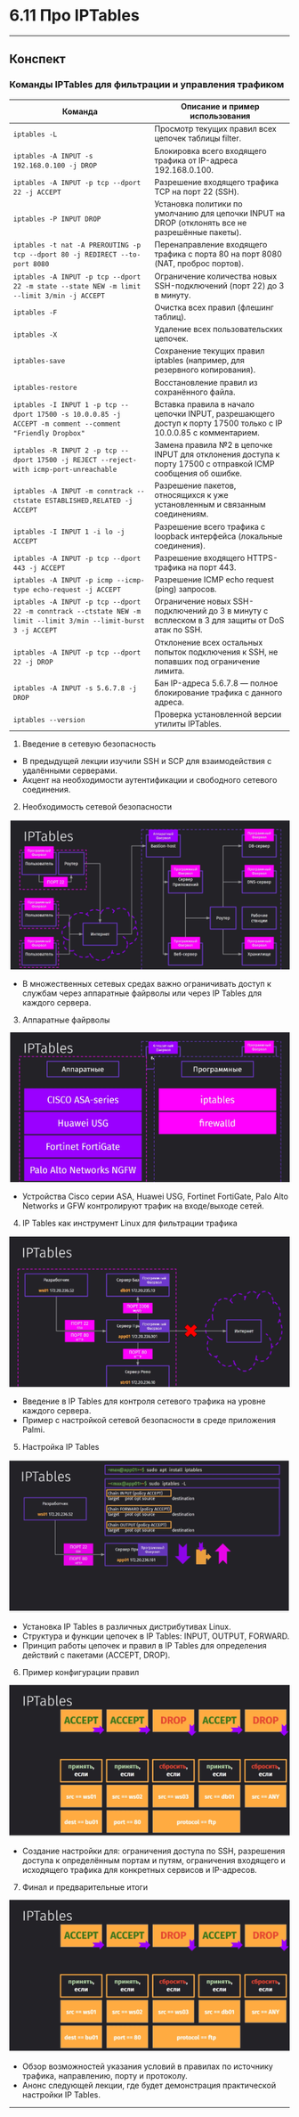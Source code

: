 # 6.11 Про IPTables


---

## Конспект

### Команды IPTables для фильтрации и управления трафиком

| Команда                                                                                                      | Описание и пример использования                                                                                                                   |
|--------------------------------------------------------------------------------------------------------------|--------------------------------------------------------------------------------------------------------------------------------------------------|
| `iptables -L`                                                                                                | Просмотр текущих правил всех цепочек таблицы filter.                                                                                              |
| `iptables -A INPUT -s 192.168.0.100 -j DROP`                                                                 | Блокировка всего входящего трафика от IP-адреса 192.168.0.100.                                                                                   |
| `iptables -A INPUT -p tcp --dport 22 -j ACCEPT`                                                               | Разрешение входящего трафика TCP на порт 22 (SSH).                                                                                                |
| `iptables -P INPUT DROP`                                                                                      | Установка политики по умолчанию для цепочки INPUT на DROP (отклонять все не разрешённые пакеты).                                                 |
| `iptables -t nat -A PREROUTING -p tcp --dport 80 -j REDIRECT --to-port 8080`                                  | Перенаправление входящего трафика с порта 80 на порт 8080 (NAT, проброс портов).                                                                 |
| `iptables -A INPUT -p tcp --dport 22 -m state --state NEW -m limit --limit 3/min -j ACCEPT`                     | Ограничение количества новых SSH-подключений (порт 22) до 3 в минуту.                                                                             |
| `iptables -F`                                                                                                | Очистка всех правил (флешинг таблиц).                                                                                                            |
| `iptables -X`                                                                                                | Удаление всех пользовательских цепочек.                                                                                                          |
| `iptables-save`                                                                                              | Сохранение текущих правил iptables (например, для резервного копирования).                                                                       |
| `iptables-restore`                                                                                           | Восстановление правил из сохранённого файла.                                                                                                    |
| `iptables -I INPUT 1 -p tcp --dport 17500 -s 10.0.0.85 -j ACCEPT -m comment --comment "Friendly Dropbox"`     | Вставка правила в начало цепочки INPUT, разрешающего доступ к порту 17500 только с IP 10.0.0.85 с комментарием.                                |
| `iptables -R INPUT 2 -p tcp --dport 17500 -j REJECT --reject-with icmp-port-unreachable`                      | Замена правила №2 в цепочке INPUT для отклонения доступа к порту 17500 с отправкой ICMP сообщения об ошибке.                                      |
| `iptables -A INPUT -m conntrack --ctstate ESTABLISHED,RELATED -j ACCEPT`                                      | Разрешение пакетов, относящихся к уже установленным и связанным соединениям.                                                                    |
| `iptables -I INPUT 1 -i lo -j ACCEPT`                                                                         | Разрешение всего трафика с loopback интерфейса (локальные соединения).                                                                           |
| `iptables -A INPUT -p tcp --dport 443 -j ACCEPT`                                                            | Разрешение входящего HTTPS-трафика на порт 443.                                                                                                 |
| `iptables -A INPUT -p icmp --icmp-type echo-request -j ACCEPT`                                              | Разрешение ICMP echo request (ping) запросов.                                                                                                   |
| `iptables -A INPUT -p tcp --dport 22 -m conntrack --ctstate NEW -m limit --limit 3/min --limit-burst 3 -j ACCEPT` | Ограничение новых SSH-подключений до 3 в минуту с всплеском в 3 для защиты от DoS атак по SSH.                                                    |
| `iptables -A INPUT -p tcp --dport 22 -j DROP`                                                               | Отклонение всех остальных попыток подключения к SSH, не попавших под ограничение лимита.                                                        |
| `iptables -A INPUT -s 5.6.7.8 -j DROP`                                                                       | Бан IP-адреса 5.6.7.8 — полное блокирование трафика с данного адреса.                                                                           |
| `iptables --version`                                                                                         | Проверка установленной версии утилиты IPTables.                                                                                                 |



1. Введение в сетевую безопасность
- В предыдущей лекции изучили SSH и SCP для взаимодействия с удалёнными серверами.
- Акцент на необходимости аутентификации и свободного сетевого соединения.
2. Необходимость сетевой безопасности

![BPMN-схема бизнес-процесса](/6%20%20Доступ%20и%20права/Ip.png)


- В множественных сетевых средах важно ограничивать доступ к службам через аппаратные файрволы или через IP Tables для каждого сервера.
3. Аппаратные файрволы


![BPMN-схема бизнес-процесса](/6%20%20Доступ%20и%20права/Ip2.png)


- Устройства Cisco серии ASA, Huawei USG, Fortinet FortiGate, Palo Alto Networks и GFW контролируют трафик на входе/выходе сетей.
4. IP Tables как инструмент Linux для фильтрации трафика

![BPMN-схема бизнес-процесса](/6%20%20Доступ%20и%20права/Ip3.png)

- Введение в IP Tables для контроля сетевого трафика на уровне каждого сервера.
- Пример с настройкой сетевой безопасности в среде приложения Palmi.
5. Настройка IP Tables

![BPMN-схема бизнес-процесса](/6%20%20Доступ%20и%20права/Ip4.png)

- Установка IP Tables в различных дистрибутивах Linux.
- Структура и функции цепочек в IP Tables: INPUT, OUTPUT, FORWARD.
- Принцип работы цепочек и правил в IP Tables для определения действий с пакетами (ACCEPT, DROP).
6. Пример конфигурации правил

![BPMN-схема бизнес-процесса](/6%20%20Доступ%20и%20права/Ip5.png)

- Создание настройки для: ограничения доступа по SSH, разрешения доступа к определённым портам и путям, ограничения входящего и исходящего трафика для конкретных сервисов и IP-адресов.
7. Финал и предварительные итоги


![BPMN-схема бизнес-процесса](/6%20%20Доступ%20и%20права/Ip5.png)

- Обзор возможностей указания условий в правилах по источнику трафика, направлению, порту и протоколу.
- Анонс следующей лекции, где будет демонстрация практической настройки IP Tables.

---